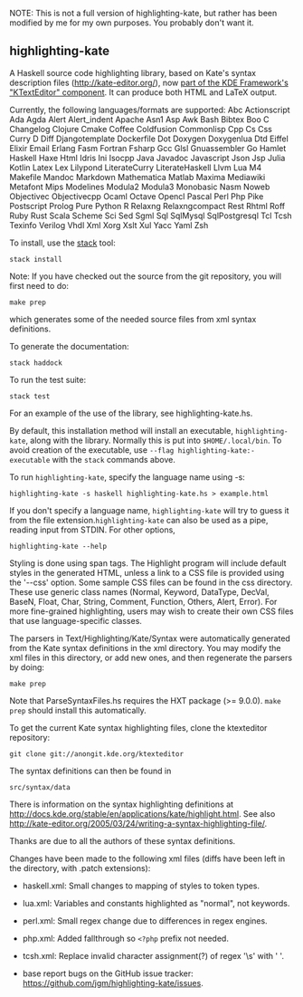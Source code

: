 NOTE: This is not a full version of highlighting-kate, but rather has
been modified by me for my own purposes. You probably don't want it.

highlighting-kate
-----------------

A Haskell source code highlighting library, based
on Kate's syntax description files (http://kate-editor.org/),
now [part of the KDE Framework's "KTextEditor" component](http://kate-editor.org/2013/11/11/kate-on-5-the-future-of-ktexteditor-and-kate-part/).
It can produce both HTML and LaTeX output.

Currently, the following languages/formats are supported:
Abc Actionscript Ada Agda Alert Alert_indent Apache Asn1 Asp Awk
Bash Bibtex Boo C Changelog Clojure Cmake Coffee Coldfusion
Commonlisp Cpp Cs Css Curry D Diff Djangotemplate Dockerfile Dot
Doxygen Doxygenlua Dtd Eiffel Elixir Email Erlang Fasm Fortran
Fsharp Gcc Glsl Gnuassembler Go Hamlet Haskell Haxe Html Idris
Ini Isocpp Java Javadoc Javascript Json Jsp Julia Kotlin Latex
Lex Lilypond LiterateCurry LiterateHaskell Llvm Lua M4 Makefile
Mandoc Markdown Mathematica Matlab Maxima Mediawiki Metafont
Mips Modelines Modula2 Modula3 Monobasic Nasm Noweb Objectivec
Objectivecpp Ocaml Octave Opencl Pascal Perl Php Pike Postscript
Prolog Pure Python R Relaxng Relaxngcompact Rest Rhtml Roff Ruby
Rust Scala Scheme Sci Sed Sgml Sql SqlMysql SqlPostgresql Tcl
Tcsh Texinfo Verilog Vhdl Xml Xorg Xslt Xul Yacc Yaml Zsh

To install, use the [stack] tool:

    stack install

[stack]:  http://docs.haskellstack.org/en/stable/README/

Note:  If you have checked out the source from the git repository,
you will first need to do:

    make prep

which generates some of the needed source files from xml syntax
definitions.

To generate the documentation:

    stack haddock

To run the test suite:

    stack test

For an example of the use of the library, see highlighting-kate.hs.

By default, this installation method will install an executable,
`highlighting-kate`, along with the library.  Normally this is
put into `$HOME/.local/bin`.  To avoid creation of the
executable, use `--flag highlighting-kate:-executable` with the
`stack` commands above.

To run `highlighting-kate`, specify the language name using -s:

    highlighting-kate -s haskell highlighting-kate.hs > example.html

If you don't specify a language name, `highlighting-kate` will try to guess it
from the file extension.`highlighting-kate` can also be used as a pipe,
reading input from STDIN.  For other options,

    highlighting-kate --help

Styling is done using span tags.  The Highlight program will include
default styles in the generated HTML, unless a link to a CSS file is
provided using the '--css' option. Some sample CSS files can be found
in the css directory. These use generic class names (Normal, Keyword,
DataType, DecVal, BaseN, Float, Char, String, Comment, Function, Others,
Alert, Error). For more fine-grained highlighting, users may wish to
create their own CSS files that use language-specific classes.

The parsers in Text/Highlighting/Kate/Syntax were automatically generated
from the Kate syntax definitions in the xml directory. You may modify
the xml files in this directory, or add new ones, and then regenerate
the parsers by doing:

    make prep

Note that ParseSyntaxFiles.hs requires the HXT package (>= 9.0.0).
`make prep` should install this automatically.

To get the current Kate syntax highlighting files, clone the ktexteditor
repository:

    git clone git://anongit.kde.org/ktexteditor

The syntax definitions can then be found in

    src/syntax/data

There is information on the syntax highlighting definitions at
<http://docs.kde.org/stable/en/applications/kate/highlight.html>.  See also
<http://kate-editor.org/2005/03/24/writing-a-syntax-highlighting-file/>.

Thanks are due to all the authors of these syntax definitions.

Changes have been made to the following xml files (diffs have
been left in the directory, with .patch extensions):

- haskell.xml: Small changes to mapping of styles to token types.
- lua.xml:  Variables and constants highlighted as "normal", not keywords.
- perl.xml:  Small regex change due to differences in regex engines.
- php.xml:  Added fallthrough so `<?php` prefix not needed.
- tcsh.xml: Replace invalid character assignment(?) of regex '\s' with ' '.

- base report bugs on the GitHub issue tracker:
<https://github.com/jgm/highlighting-kate/issues>.

